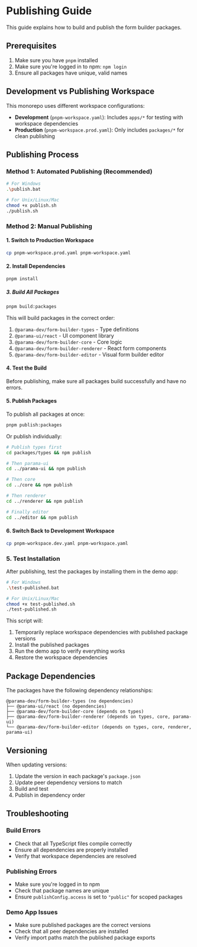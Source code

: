 # Publishing Guide

This guide explains how to build and publish the form builder packages.

## Prerequisites

1. Make sure you have `pnpm` installed
2. Make sure you're logged in to npm: `npm login`
3. Ensure all packages have unique, valid names

## Development vs Publishing Workspace

This monorepo uses different workspace configurations:

- **Development** (`pnpm-workspace.yaml`): Includes `apps/*` for testing with workspace dependencies
- **Production** (`pnpm-workspace.prod.yaml`): Only includes `packages/*` for clean publishing

## Publishing Process

### Method 1: Automated Publishing (Recommended)

```bash
# For Windows
.\publish.bat

# For Unix/Linux/Mac
chmod +x publish.sh
./publish.sh
```

### Method 2: Manual Publishing

#### 1. Switch to Production Workspace

```bash
cp pnpm-workspace.prod.yaml pnpm-workspace.yaml
```

#### 2. Install Dependencies

```bash
pnpm install
```

##### 3. Build All Packages

```bash
pnpm build:packages
```

This will build packages in the correct order:

1. `@parama-dev/form-builder-types` - Type definitions
2. `@parama-ui/react` - UI component library
3. `@parama-dev/form-builder-core` - Core logic
4. `@parama-dev/form-builder-renderer` - React form components
5. `@parama-dev/form-builder-editor` - Visual form builder editor

#### 4. Test the Build

Before publishing, make sure all packages build successfully and have no errors.

#### 5. Publish Packages

To publish all packages at once:

```bash
pnpm publish:packages
```

Or publish individually:

```bash
# Publish types first
cd packages/types && npm publish

# Then parama-ui
cd ../parama-ui && npm publish

# Then core
cd ../core && npm publish

# Then renderer
cd ../renderer && npm publish

# Finally editor
cd ../editor && npm publish
```

#### 6. Switch Back to Development Workspace

```bash
cp pnpm-workspace.dev.yaml pnpm-workspace.yaml
```

### 5. Test Installation

After publishing, test the packages by installing them in the demo app:

```bash
# For Windows
.\test-published.bat

# For Unix/Linux/Mac
chmod +x test-published.sh
./test-published.sh
```

This script will:

1. Temporarily replace workspace dependencies with published package versions
2. Install the published packages
3. Run the demo app to verify everything works
4. Restore the workspace dependencies

## Package Dependencies

The packages have the following dependency relationships:

```
@parama-dev/form-builder-types (no dependencies)
├── @parama-ui/react (no dependencies)
├── @parama-dev/form-builder-core (depends on types)
├── @parama-dev/form-builder-renderer (depends on types, core, parama-ui)
└── @parama-dev/form-builder-editor (depends on types, core, renderer, parama-ui)
```

## Versioning

When updating versions:

1. Update the version in each package's `package.json`
2. Update peer dependency versions to match
3. Build and test
4. Publish in dependency order

## Troubleshooting

### Build Errors

- Check that all TypeScript files compile correctly
- Ensure all dependencies are properly installed
- Verify that workspace dependencies are resolved

### Publishing Errors

- Make sure you're logged in to npm
- Check that package names are unique
- Ensure `publishConfig.access` is set to `"public"` for scoped packages

### Demo App Issues

- Make sure published packages are the correct versions
- Check that all peer dependencies are installed
- Verify import paths match the published package exports
